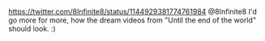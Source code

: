 https://twitter.com/8Infinite8/status/1144929381774761984 @8Infinite8 I'd go more for more, how the dream videos from "Until the end of the world" should look. :)